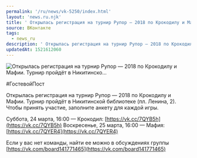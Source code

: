 ```yaml
---
permalink: '/ru/news/vk-5250/index.html'
layout: 'news.ru.njk'
title: ' Открылась регистрация на турнир Рупор — 2018 по Крокодилу и Мафии. Турнир пройдёт в Никитинско…'
source: ВКонтакте
tags:
  - news_ru
description: ' Открылась регистрация на турнир Рупор — 2018 по Крокодилу и Мафии. Турнир пройдёт в Никитинско…'
updatedAt: 1521612060
---
```

![ Открылась регистрация на турнир Рупор — 2018 по Крокодилу и Мафии. Турнир пройдёт в Никитинско…](https://sun9-13.userapi.com/impf/c844321/v844321454/acd3/qRVcz_skkaA.jpg?size=1280x756&quality=96&sign=6e26d8fb6389aa3b503651fea5f5fab4&c_uniq_tag=G68M1ZQ8H_jfqI3bbadIImWB8bRDmI-PFokeTzaXpq8&type=album)

#ГостевойПост

Открылась регистрация на турнир Рупор — 2018 по Крокодилу и Мафии. Турнир пройдёт в Никитинской библиотеке (пл. Ленина, 2). Чтобы принять участие, заполните анкету для каждой игры.

Суббота, 24 марта, 16:00 — Крокодил: [https://vk.cc/7QYB5h](https://vk.cc/7QYB5h)
Воскресенье, 25 марта, 16:00 — Мафия: [https://vk.cc/7QYER4](https://vk.cc/7QYER4)

Если у вас нет команды, найти ее можно в обсуждениях группы [https://vk.com/board141771465](https://vk.com/board141771465)
